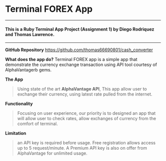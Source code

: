 # Terminal FOREX App
---
#### This is a Ruby Terminal App Project (Assignment 1) by Diego Rodriquez and Thomas Lawrence.


---
**GitHub Repository**
https://github.com/thomas66690801/cash_converter



**What does the app do?**
Terminal FOREX app is a simple app that demonstrate the currency exchange transaction using API tool courtesy of AlphaVantagerb gems.



__The App__
> Using state of the art __AlphaVantage API__, This app allow user to exchange their currency, using latest rate pulled from the internet.
> 


__Functionality__
>Focusing on user experience, our priority is to designed an app that will allow user to check rates, allow exchanges of currency from the comfort of terminal.




__Limitation__
>an API key is required before usage. Free registration allows access up to 5 request/minute. A Premium API key is also on offer from AlphaVantage for unlimited usage.

